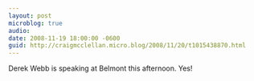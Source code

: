 ```yaml
---
layout: post
microblog: true
audio: 
date: 2008-11-19 18:00:00 -0600
guid: http://craigmcclellan.micro.blog/2008/11/20/t1015438870.html
---
```

Derek Webb is speaking at Belmont this afternoon. Yes!
